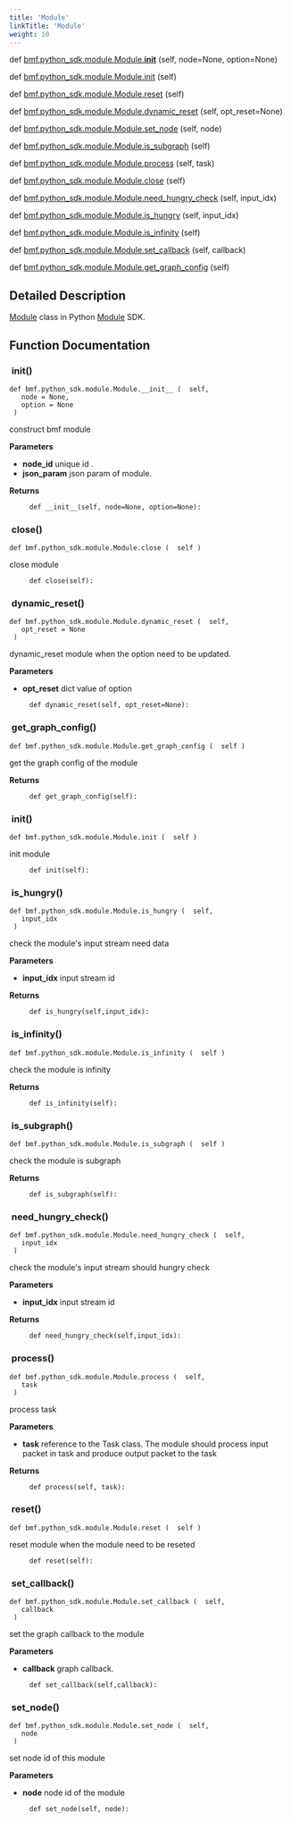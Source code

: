 ```yaml
---
title: 'Module'
linkTitle: 'Module'
weight: 10
---
```


def   [bmf.python_sdk.module.Module.__init__](#__init__) (self, node=None, option=None)
 
 
def   [bmf.python_sdk.module.Module.init](#init) (self)
 
 
def   [bmf.python_sdk.module.Module.reset](#reset) (self)
 
 
def   [bmf.python_sdk.module.Module.dynamic_reset](#dynamic_reset) (self, opt_reset=None)
 
 
def   [bmf.python_sdk.module.Module.set_node](#set_node) (self, node)
 
 
def   [bmf.python_sdk.module.Module.is_subgraph](#is_subgraph) (self)
 
 
def   [bmf.python_sdk.module.Module.process](#process) (self, task)
 
 
def   [bmf.python_sdk.module.Module.close](#close) (self)
 
 
def   [bmf.python_sdk.module.Module.need_hungry_check](#need_hungry_check) (self, input_idx)
 
 
def   [bmf.python_sdk.module.Module.is_hungry](#is_hungry) (self, input_idx)
 
 
def   [bmf.python_sdk.module.Module.is_infinity](#is_infinity) (self)
 
 
def   [bmf.python_sdk.module.Module.set_callback](#set_callback) (self, callback)
 
 
def   [bmf.python_sdk.module.Module.get_graph_config](#get_graph_config) (self)
 
 

## Detailed Description

  [Module](http://localhost:1313/docs/bmf/api/api_in_python/module/)  class in Python  [Module](http://localhost:1313/docs/bmf/api/api_in_python/module/)  SDK.

## Function Documentation


###  __init__()

```
def bmf.python_sdk.module.Module.__init__ (  self, 
   node = None, 
   option = None 
 )   
```
construct bmf module

**Parameters**
 - **node_id** unique id . 
 - **json_param** json param of module. 



**Returns**



```
     def __init__(self, node=None, option=None):

```

###  close()

```
def bmf.python_sdk.module.Module.close (  self )  
```
close module


```
     def close(self):

```

###  dynamic_reset()

```
def bmf.python_sdk.module.Module.dynamic_reset (  self, 
   opt_reset = None 
 )   
```
dynamic_reset module when the option need to be updated.

**Parameters**
 - **opt_reset** dict value of option 




```
     def dynamic_reset(self, opt_reset=None):

```

###  get_graph_config()

```
def bmf.python_sdk.module.Module.get_graph_config (  self )  
```
get the graph config of the module

**Returns**



```
     def get_graph_config(self):

```

###  init()

```
def bmf.python_sdk.module.Module.init (  self )  
```
init module


```
     def init(self):

```

###  is_hungry()

```
def bmf.python_sdk.module.Module.is_hungry (  self, 
   input_idx 
 )   
```
check the module's input stream need data

**Parameters**
 - **input_idx** input stream id 



**Returns**



```
     def is_hungry(self,input_idx):

```

###  is_infinity()

```
def bmf.python_sdk.module.Module.is_infinity (  self )  
```
check the module is infinity

**Returns**



```
     def is_infinity(self):

```

###  is_subgraph()

```
def bmf.python_sdk.module.Module.is_subgraph (  self )  
```
check the module is subgraph

**Returns**



```
     def is_subgraph(self):

```

###  need_hungry_check()

```
def bmf.python_sdk.module.Module.need_hungry_check (  self, 
   input_idx 
 )   
```
check the module's input stream should hungry check

**Parameters**
 - **input_idx** input stream id 



**Returns**



```
     def need_hungry_check(self,input_idx):

```

###  process()

```
def bmf.python_sdk.module.Module.process (  self, 
   task 
 )   
```
process task

**Parameters**
 - **task** reference to the  Task class. The module should process input packet in task and produce output packet to the task



**Returns**



```
     def process(self, task):

```

###  reset()

```
def bmf.python_sdk.module.Module.reset (  self )  
```
reset module when the module need to be reseted


```
     def reset(self):

```

###  set_callback()

```
def bmf.python_sdk.module.Module.set_callback (  self, 
   callback 
 )   
```
set the graph callback to the module

**Parameters**
 - **callback** graph callback. 




```
     def set_callback(self,callback):

```

###  set_node()

```
def bmf.python_sdk.module.Module.set_node (  self, 
   node 
 )   
```
set node id of this module

**Parameters**
 - **node** node id of the module 




```
     def set_node(self, node):

```
